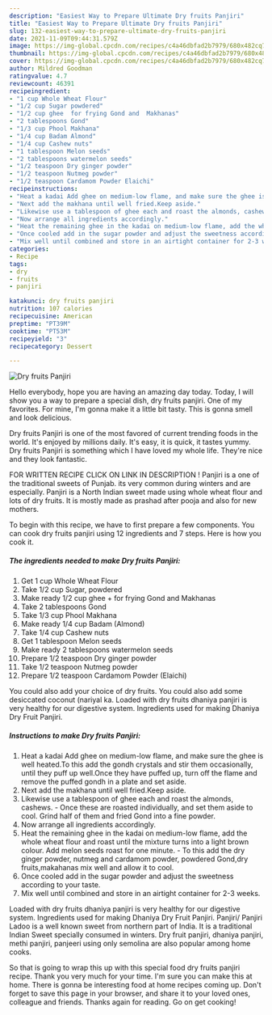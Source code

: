 ```yaml
---
description: "Easiest Way to Prepare Ultimate Dry fruits Panjiri"
title: "Easiest Way to Prepare Ultimate Dry fruits Panjiri"
slug: 132-easiest-way-to-prepare-ultimate-dry-fruits-panjiri
date: 2021-11-09T09:44:31.579Z
image: https://img-global.cpcdn.com/recipes/c4a46dbfad2b7979/680x482cq70/dry-fruits-panjiri-recipe-main-photo.jpg
thumbnail: https://img-global.cpcdn.com/recipes/c4a46dbfad2b7979/680x482cq70/dry-fruits-panjiri-recipe-main-photo.jpg
cover: https://img-global.cpcdn.com/recipes/c4a46dbfad2b7979/680x482cq70/dry-fruits-panjiri-recipe-main-photo.jpg
author: Mildred Goodman
ratingvalue: 4.7
reviewcount: 46391
recipeingredient:
- "1 cup Whole Wheat Flour"
- "1/2 cup Sugar powdered"
- "1/2 cup ghee  for frying Gond and  Makhanas"
- "2 tablespoons Gond"
- "1/3 cup Phool Makhana"
- "1/4 cup Badam Almond"
- "1/4 cup Cashew nuts"
- "1 tablespoon Melon seeds"
- "2 tablespoons watermelon seeds"
- "1/2 teaspoon Dry ginger powder"
- "1/2 teaspoon Nutmeg powder"
- "1/2 teaspoon Cardamom Powder Elaichi"
recipeinstructions:
- "Heat a kadai Add ghee on medium-low flame, and make sure the ghee is well heated.To this add the gondh crystals and stir them occasionally, until they puff up well.Once they have puffed up, turn off the flame and remove the puffed gondh in a plate and set aside."
- "Next add the makhana until well fried.Keep aside."
- "Likewise use a tablespoon of ghee each and roast the almonds, cashews. Once these are roasted individually, and set them aside to cool. Grind half of them and fried Gond into a fine powder."
- "Now arrange all ingredients accordingly."
- "Heat the remaining ghee in the kadai on medium-low flame, add the whole wheat flour and roast until the mixture turns into a light brown colour. Add melon seeds roast for one minute. To this add the dry ginger powder, nutmeg and cardamom powder, powdered Gond,dry fruits,makahanas mix well and allow it to cool."
- "Once cooled add in the sugar powder and adjust the sweetness according to your taste."
- "Mix well until combined and store in an airtight container for 2-3 weeks."
categories:
- Recipe
tags:
- dry
- fruits
- panjiri

katakunci: dry fruits panjiri 
nutrition: 107 calories
recipecuisine: American
preptime: "PT39M"
cooktime: "PT53M"
recipeyield: "3"
recipecategory: Dessert

---
```



![Dry fruits Panjiri](https://img-global.cpcdn.com/recipes/c4a46dbfad2b7979/680x482cq70/dry-fruits-panjiri-recipe-main-photo.jpg)

Hello everybody, hope you are having an amazing day today. Today, I will show you a way to prepare a special dish, dry fruits panjiri. One of my favorites. For mine, I'm gonna make it a little bit tasty. This is gonna smell and look delicious.

Dry fruits Panjiri is one of the most favored of current trending foods in the world. It's enjoyed by millions daily. It's easy, it is quick, it tastes yummy. Dry fruits Panjiri is something which I have loved my whole life. They're nice and they look fantastic.

FOR WRITTEN RECIPE CLICK ON LINK IN DESCRIPTION ! Panjiri is a one of the traditional sweets of Punjab. its very common during winters and are especially. Panjiri is a North Indian sweet made using whole wheat flour and lots of dry fruits. It is mostly made as prashad after pooja and also for new mothers.


To begin with this recipe, we have to first prepare a few components. You can cook dry fruits panjiri using 12 ingredients and 7 steps. Here is how you cook it.

<!--inarticleads1-->

##### The ingredients needed to make Dry fruits Panjiri:

1. Get 1 cup Whole Wheat Flour
1. Take 1/2 cup Sugar, powdered
1. Make ready 1/2 cup ghee + for frying Gond and  Makhanas
1. Take 2 tablespoons Gond
1. Take 1/3 cup Phool Makhana
1. Make ready 1/4 cup Badam (Almond)
1. Take 1/4 cup Cashew nuts
1. Get 1 tablespoon Melon seeds
1. Make ready 2 tablespoons watermelon seeds
1. Prepare 1/2 teaspoon Dry ginger powder
1. Take 1/2 teaspoon Nutmeg powder
1. Prepare 1/2 teaspoon Cardamom Powder (Elaichi)


You could also add your choice of dry fruits. You could also add some desiccated coconut (nariyal ka. Loaded with dry fruits dhaniya panjiri is very healthy for our digestive system. Ingredients used for making Dhaniya Dry Fruit Panjiri. 

<!--inarticleads2-->

##### Instructions to make Dry fruits Panjiri:

1. Heat a kadai Add ghee on medium-low flame, and make sure the ghee is well heated.To this add the gondh crystals and stir them occasionally, until they puff up well.Once they have puffed up, turn off the flame and remove the puffed gondh in a plate and set aside.
1. Next add the makhana until well fried.Keep aside.
1. Likewise use a tablespoon of ghee each and roast the almonds, cashews. - Once these are roasted individually, and set them aside to cool. Grind half of them and fried Gond into a fine powder.
1. Now arrange all ingredients accordingly.
1. Heat the remaining ghee in the kadai on medium-low flame, add the whole wheat flour and roast until the mixture turns into a light brown colour. Add melon seeds roast for one minute. - To this add the dry ginger powder, nutmeg and cardamom powder, powdered Gond,dry fruits,makahanas mix well and allow it to cool.
1. Once cooled add in the sugar powder and adjust the sweetness according to your taste.
1. Mix well until combined and store in an airtight container for 2-3 weeks.


Loaded with dry fruits dhaniya panjiri is very healthy for our digestive system. Ingredients used for making Dhaniya Dry Fruit Panjiri. Panjiri/ Panjiri Ladoo is a well known sweet from northern part of India. It is a traditional Indian Sweet specially consumed in winters. Dry fruit panjiri, dhaniya panjiri, methi panjiri, panjeeri using only semolina are also popular among home cooks. 

So that is going to wrap this up with this special food dry fruits panjiri recipe. Thank you very much for your time. I'm sure you can make this at home. There is gonna be interesting food at home recipes coming up. Don't forget to save this page in your browser, and share it to your loved ones, colleague and friends. Thanks again for reading. Go on get cooking!
